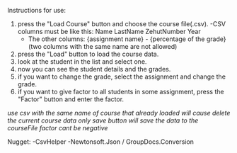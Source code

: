 Instructions for use:
1. press the "Load Course" button and choose the course file(.csv).
	-CSV columns must be like this:
	Name
	LastName
	ZehutNumber
	Year
	- The other columns:
	{assignment name} - {percentage of the grade} (two columns with the same name are not allowed)
2. press the "Load" button to load the course data.
3. look at the student in the list and select one.
4. now you can see the student details and the grades.
5. if you want to change the grade, select the assignment and change the grade.
6. if you want to give factor to all students in some assignment, press the "Factor" button and enter the factor.

*use csv with the same name of course that already loaded will cause delete the current course data*
*only save button will save the data to the courseFile*
*factor cant be negative*

Nugget:
-CsvHelper
-Newtonsoft.Json / GroupDocs.Conversion